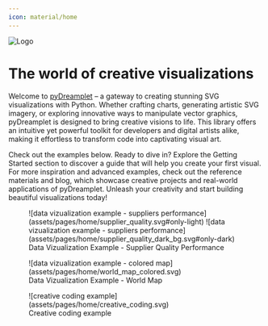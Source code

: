 ```yaml
---
icon: material/home
---
```


![Logo](assets/pyDreamplet_logo.png)

# The world of creative visualizations

Welcome to [pyDreamplet](https://pypi.org/project/pydreamplet/) – a gateway to creating stunning SVG visualizations with Python. Whether crafting charts, generating artistic SVG imagery, or exploring innovative ways to manipulate vector graphics, pyDreamplet is designed to bring creative visions to life. This library offers an intuitive yet powerful toolkit for developers and digital artists alike, making it effortless to transform code into captivating visual art.

Check out the examples below. Ready to dive in? Explore the Getting Started section to discover a guide that will help you create your first visual. For more inspiration and advanced examples, check out the reference materials and blog, which showcase creative projects and real-world applications of pyDreamplet. Unleash your creativity and start building beautiful visualizations today!

<figure markdown="span">
  ![data vizualization example - suppliers performance](assets/pages/home/supplier_quality.svg#only-light)
  ![data vizualization example - suppliers performance](assets/pages/home/supplier_quality_dark_bg.svg#only-dark)
  <figcaption>Data Vizualization Example - Supplier Quality Performance</figcaption>
</figure>

<figure markdown="span">
  ![data vizualization example - colored map](assets/pages/home/world_map_colored.svg)
  <figcaption>Data Vizualization Example - World Map</figcaption>
</figure>

<figure markdown="span">
  ![creative coding example](assets/pages/home/creative_coding.svg)
  <figcaption>Creative coding example</figcaption>
</figure>
